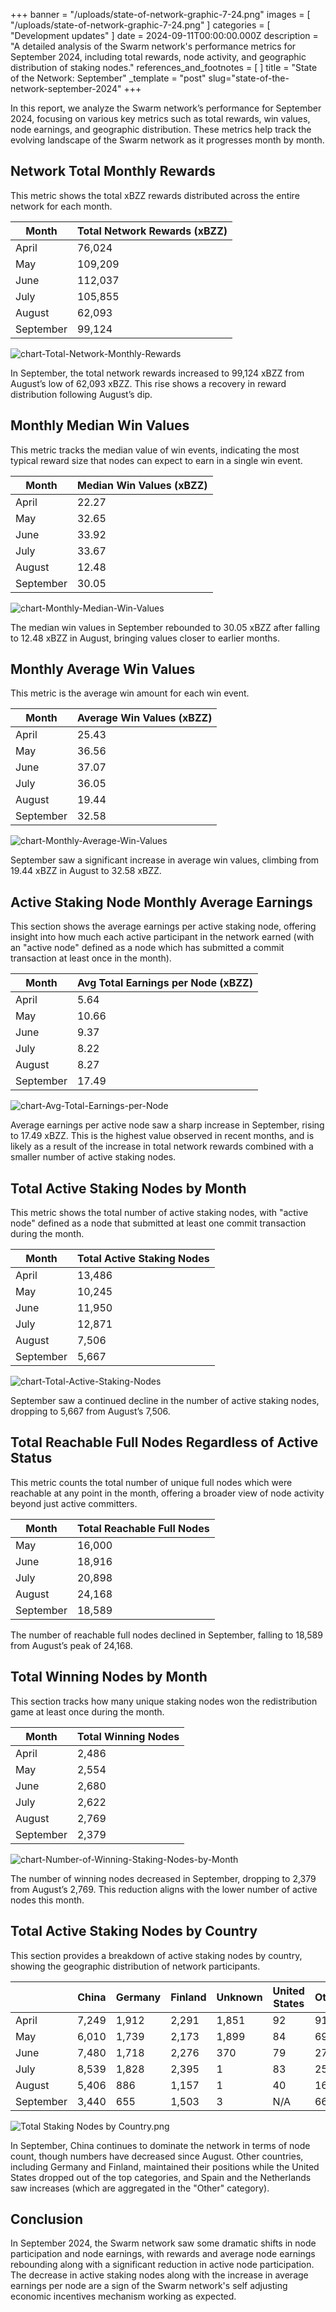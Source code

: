 +++
banner = "/uploads/state-of-network-graphic-7-24.png"
images = [ "/uploads/state-of-network-graphic-7-24.png" ]
categories = [ "Development updates" ]
date = 2024-09-11T00:00:00.000Z
description = "A detailed analysis of the Swarm network's performance metrics for September 2024, including total rewards, node activity, and geographic distribution of staking nodes."
references_and_footnotes = [ ]
title = "State of the Network: September"
_template = "post"
slug="state-of-the-network-september-2024"
+++

In this report, we analyze the Swarm network’s performance for September 2024, focusing on various key metrics such as total rewards, win values, node earnings, and geographic distribution. These metrics help track the evolving landscape of the Swarm network as it progresses month by month.

## Network Total Monthly Rewards

This metric shows the total xBZZ rewards distributed across the entire network for each month.

| Month     | Total Network Rewards (xBZZ) |
|-----------|------------------------------|
| April     | 76,024                       |
| May       | 109,209                      |
| June      | 112,037                      |
| July      | 105,855                      |
| August    |  62,093                      |
| September |  99,124                      |

![chart-Total-Network-Monthly-Rewards](/uploads/chart-Total-Network-Monthly-Rewards-September-2024.png)



In September, the total network rewards increased to 99,124 xBZZ from August’s low of 62,093 xBZZ. This rise shows a recovery in reward distribution following August’s dip.

## Monthly Median Win Values

This metric tracks the median value of win events, indicating the most typical reward size that nodes can expect to earn in a single win event.

| Month     | Median Win Values (xBZZ) |
|-----------|---------------------------|
| April     | 22.27                     |
| May       | 32.65                     |
| June      | 33.92                     |
| July      | 33.67                     |
| August    | 12.48                     |
| September | 30.05                     |

![chart-Monthly-Median-Win-Values](/uploads/chart-Monthly-Median-Win-Values-September-2024.png)


The median win values in September rebounded to 30.05 xBZZ after falling to 12.48 xBZZ in August, bringing values closer to earlier months.

## Monthly Average Win Values

This metric is the average win amount for each win event.


| Month     | Average Win Values (xBZZ)  |
|-----------|----------------------------|
| April     | 25.43                      |
| May       | 36.56                      |
| June      | 37.07                      |
| July      | 36.05                      |
| August    | 19.44                      |
| September | 32.58                      |

![chart-Monthly-Average-Win-Values](/uploads/chart-Monthly-Average-Win-Values-September-2024.png)


September saw a significant increase in average win values, climbing from 19.44 xBZZ in August to 32.58 xBZZ. 

## Active Staking Node Monthly Average Earnings

This section shows the average earnings per active staking node, offering insight into how much each active participant in the network earned (with an "active node" defined as a node which has submitted a commit transaction at least once in the month).

| Month     | Avg Total Earnings per Node (xBZZ) |
|-----------|------------------------------------|
| April     | 5.64                              |
| May       | 10.66                             |
| June      | 9.37                              |
| July      | 8.22                              |
| August    | 8.27                              |
| September | 17.49                             |

![chart-Avg-Total-Earnings-per-Node](/uploads/chart-Avg-Total-Earnings-per-Node-September-2024.png)



Average earnings per active node saw a sharp increase in September, rising to 17.49 xBZZ. This is the highest value observed in recent months, and is likely as a result of the increase in total network rewards combined with a smaller number of active staking nodes.

## Total Active Staking Nodes by Month

This metric shows the total number of active staking nodes, with "active node" defined as a node that submitted at least one commit transaction during the month.

| Month     | Total Active Staking Nodes |
|-----------|----------------------------|
| April     | 13,486                     |
| May       | 10,245                     |
| June      | 11,950                     |
| July      | 12,871                     |
| August    | 7,506                      |
| September | 5,667                      |

![chart-Total-Active-Staking-Nodes](/uploads/chart-Total-Active-Staking-Nodes-September-2024.png)



September saw a continued decline in the number of active staking nodes, dropping to 5,667 from August’s 7,506.

## Total Reachable Full Nodes Regardless of Active Status

This metric counts the total number of unique full nodes which were reachable at any point in the month, offering a broader view of node activity beyond just active committers.

| Month     | Total Reachable Full Nodes |
|-----------|----------------------------|
| May       | 16,000                     |
| June      | 18,916                     |
| July      | 20,898                     |
| August    | 24,168                     |
| September | 18,589                     |



The number of reachable full nodes declined in September, falling to 18,589 from August’s peak of 24,168.

## Total Winning Nodes by Month

This section tracks how many unique staking nodes won the redistribution game at least once during the month.

| Month     | Total Winning Nodes  |
|-----------|----------------------|
| April     | 2,486                |
| May       | 2,554                |
| June      | 2,680                |
| July      | 2,622                |
| August    | 2,769                |
| September | 2,379                |

![chart-Number-of-Winning-Staking-Nodes-by-Month](/uploads/chart-Number-of-Winning-Staking-Nodes-by-Month-September-2024.png)


The number of winning nodes decreased in September, dropping to 2,379 from August’s 2,769. This reduction aligns with the lower number of active nodes this month.

## Total Active Staking Nodes by Country

This section provides a breakdown of active staking nodes by country, showing the geographic distribution of network participants.

|               | China  | Germany | Finland | Unknown | United States | Other |
|---------------|--------|---------|---------|---------|---------------|-------|
| April         | 7,249  | 1,912   | 2,291   | 1,851   | 92            | 91    |
| May           | 6,010  | 1,739   | 2,173   | 1,899   | 84            | 69    |
| June          | 7,480  | 1,718   | 2,276   | 370     | 79            | 27    |
| July          | 8,539  | 1,828   | 2,395   | 1       | 83            | 25    |
| August        | 5,406  | 886     | 1,157   | 1       | 40            | 16    |
| September     | 3,440  | 655     | 1,503   | 3       | N/A           | 66    |

![Total Staking Nodes by Country.png](/uploads/Total-Active-Staking-Nodes-by-Country-September-2024.png)



In September, China continues to dominate the network in terms of node count, though numbers have decreased since August. Other countries, including Germany and Finland, maintained their positions while the United States dropped out of the top categories, and Spain and the Netherlands saw increases (which are aggregated in the "Other" category).

## Conclusion

In September 2024, the Swarm network saw some dramatic shifts in node participation and node earnings, with rewards and average node earnings rebounding along with a significant reduction in active node participation. The decrease in active staking nodes along with the increase in average earnings per node are a sign of the Swarm network's self adjusting economic incentives mechanism working as expected.

